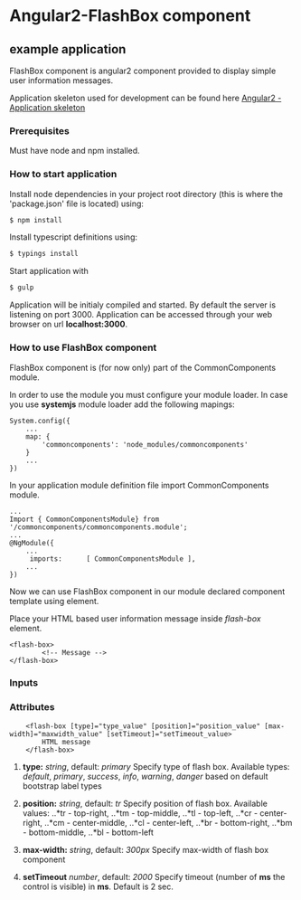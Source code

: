 # Angular2-FlashBox component
## example application
FlashBox component is angular2 component provided to display simple user information messages.

Application skeleton used for development can be found here [Angular2 - Application skeleton](https://github.com/vladimirpavk/Angular2-Skeleton/)

### Prerequisites
Must have node and npm installed.

### How to start application
Install node dependencies in your project root directory (this is where the 'package.json' file is located) using:
```sh
$ npm install
``` 
Install typescript definitions using:
```sh
$ typings install
```

Start application with 
```sh
$ gulp
```
Application will be initialy compiled and started. By default the server is listening on port 3000. 
Application can be accessed through your web browser on url **localhost:3000**. 

### How to use FlashBox component
FlashBox component is (for now only) part of the CommonComponents module.

In order to use the module you must configure your module loader. In case you use **systemjs** module loader add the following mapings:
```
System.config({
    ...
    map: {
        'commoncomponents': 'node_modules/commoncomponents'
    }
    ...
})
```

In your application module definition file import CommonComponents module.
```
... 
Import { CommonComponentsModule} from '/commoncomponents/commoncomponents.module';
...
@NgModule({
    ...
     imports:      [ CommonComponentsModule ],
    ...
})
```

Now we can use FlashBox component in our module declared component template using <flash-box> element.

Place your  HTML based user information message inside *flash-box* element.

```
<flash-box>
        <!-- Message -->
</flash-box> 

```

### Inputs

### Attributes
```
    <flash-box [type]="type_value" [position]="position_value" [max-width]="maxwidth_value" [setTimeout]="setTimeout_value>
        HTML message
    </flash-box>    
```

1. **type:** *string*, default: *primary*
Specify type of flash box. Available types: *default*, *primary*, *success*, *info*, *warning*, *danger* based on 
default bootstrap label types

2. **position:** *string*, default: *tr*
Specify position of flash box.
Available values:
..*tr - top-right,
..*tm - top-middle,
..*tl - top-left,
..*cr - center-right,
..*cm - center-middle,
..*cl - center-left,
..*br - bottom-right,
..*bm - bottom-middle,
..*bl - bottom-left

3. **max-width:** *string*, default: *300px*
Specify max-width of flash box component

4. **setTimeout** *number*, default: *2000*
Specify timeout (number of **ms** the control is visible) in **ms**. Default is 2 sec.





